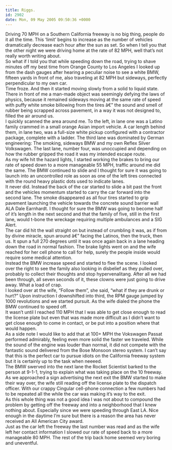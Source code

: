 ```yaml
---
title: Riggs.
id: 2902
date: Mon, 09 May 2005 09:50:36 +0000
---
```


Driving 70 <span class="caps">MPH</span> on a Southern California freeway is no big thing, people do it all the time. This ‘limit’ begins to increase as the number of vehicles dramatically decrease each hour after the sun as set. So when I tell you that the other night we were driving home at the rate of 82 <span class="caps">MPH</span>, well that’s not really worth writing about.  
 So what if I told you that while speeding down the road, trying to shave minutes off my best time from Orange County to Los Angeles I looked up from the dash gauges after hearing a peculiar noise to see a white BMW, fifteen yards in front of me, also traveling at 82 <span class="caps">MPH</span> but sideways, perfectly perpendicular to my own car.  
 Time froze. And then it started moving slowly from a solid to liquid state.  
 There in front of me a man-made object was seemingly defying the laws of physics, because it remained sideways moving at the same rate of speed with puffy white smoke billowing from the tires â€” the sound and smell of rubber being scrapped across pavement, in a way it was not designed to, filled the air around us.  
 I quickly scanned the area around me. To the left, in lane one was a Latino family crammed in a small orange Asian import vehicle. A car length behind them, in lane two, was a full-size white pickup configured with a contractor package, complete with a ladder. The third lane was dominated by German engineering: The smoking, sideways BMW and my own Reflex Silver Volkswagen. The last lane, number four, was unoccupied and depending on how the rubber gripped the road it was my intended escape route.  
 As my wife hit the hazard lights, I started working the brakes to bring our rate of speed down to a more manageable 55 <span class="caps">MPH</span>, traffic around me did the same. The BMW continued to slide and I thought for sure it was going to launch into an uncontrolled role as soon as one of the left tires connected with the round heavy plastic dots used to indicate lanes.  
 It never did. Instead the back of the car started to slide a bit past the front and the vehicles momentum started to carry the car forward into the second lane. The smoke disappeared as all four tires started to grip pavement launching the vehicle towards the concrete sound barrier wall <span class="caps">ALA</span> Dale Earnhardt. I thought for sure the <span class="caps">BMW</span> was going to become half of it’s length in the next second and that the family of five, still in the first lane, would t-bone the wreckage requiring multiple ambulances and a <span class="caps">SIG</span> Alert.  
 The car did hit the wall straight on but instead of crumbling it was, as if from by divine miracle, spun around â€” facing the Latinos, then the truck, then us. It spun a full 270 degrees until it was once again back in a lane heading down the road in normal fashion. The brake lights went on and the wife reached for her cell phone to call for help, surely the people inside would require some medical attention.  
 Instead the BMW increase speed and started to flee the scene. I looked over the right to see the family also looking in disbelief as they pulled over, probably to collect their thoughts and stop hypervenalitang. After all we had been through, all seven seconds of it, these clowns were just going to drive away. What a load of crap.  
 I looked over at the wife, “Follow them”, she said, “what if they are drunk or hurt?” Upon instruction I downshifted into third, the <span class="caps">RPM</span> gauge jumped by 1000 revolutions and we started pursuit. As the wife dialed the phone the BMW continued to speed off.  
 It wasn’t until I reached 110 <span class="caps">MPH</span> that I was able to get close enough to read the license plate but even that was made more difficult as I didn’t want to get close enough to come in contact, or be put into a position where that would happen.  
 As a side note I would like to add that at 100+ <span class="caps">MPH</span> the Vokswagen Passat performed admirably, feeling even more solid the faster we traveled. While the sound of the engine was louder than normal, it did not compete with the fantastic sound delivered from the Bose Monsoon stereo system. I can’t say that this is the perfect car to pursue idiots on the California freeway system but it is certainly up to the task when neeeed.  
 The BMW swerved into the next lane the Rocket Scientist barked to the person at 9-1-1, trying to explain what was taking place on the 10 freeway. As we approached a sign advertising the next exit the BMW started to make their way over, the wife still reading off the license plate to the dispatch officer. With our crappy Cingular cell-phone connection a few numbers had to be repeated all the while the car was making it’s way to the exit.  
 As this whole thing was not a good idea I was not about to compound the problem by getting off the freeway and into a neighborhood that I knew nothing about. Especially since we were speeding through East LA. Nice enough in the daytime I’m sure but there is a reason the area has never received an All American City award.  
 Just as the car left the freeway the last number was read and as the wife left her contact information I slowed our rate of speed back to a more manageable 80 <span class="caps">MPH</span>. The rest of the trip back home seemed very boring and uneventful.


